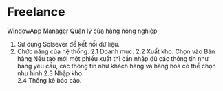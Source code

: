 # Freelance
WindowApp Manager
Quản lý cửa hàng nông nghiệp
1.	Sử dụng Sqlsever để kết nối dữ liệu.
2.	Chức năng của hệ thống.
2.1	Doanh mục.
2.2	Xuất kho. Chọn vào Bán hàng Nếu tạo mới một phiếu xuất thì cần nhập đủ các thông tin như bảng yêu cầu, các thông tin như khách hàng và hàng hóa có thể chọn như hình
2.3	Nhập kho.	
2.4	Thống kê báo cáo.
